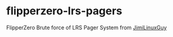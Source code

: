 # flipperzero-lrs-pagers
FlipperZero Brute force of LRS Pager System from [JimiLinuxGuy](https://github.com/jimilinuxguy/flipperzero-lrs-pagers)

